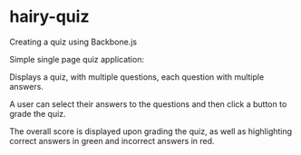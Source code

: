 hairy-quiz
==========

Creating a quiz using Backbone.js

Simple single page quiz application:

Displays a quiz, with multiple questions, each question with multiple answers.

A user can select their answers to the questions and then click a button to grade the quiz.

The overall score is displayed upon grading the quiz, as well as highlighting correct answers in green and incorrect answers in red.
